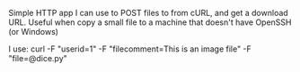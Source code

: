 Simple HTTP app I can use to POST files to from cURL, and get a download URL.
Useful when copy a small file to a machine that doesn't have OpenSSH (or Windows)

I use: curl -F "userid=1" -F "filecomment=This is an image file" -F "file=@dice.py" <domain>
